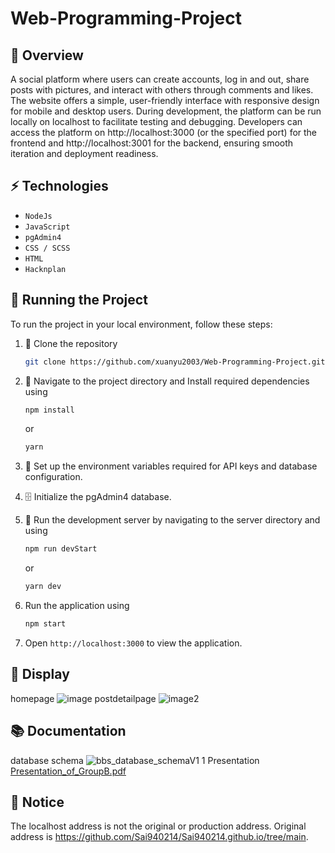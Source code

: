﻿# Web-Programming-Project
## 📖 Overview
A social platform where users can create accounts, log in and out, share posts with pictures, and interact with others through comments and likes. The website offers a simple, user-friendly interface with responsive design for mobile and desktop users.
During development, the platform can be run locally on localhost to facilitate testing and debugging. Developers can access the platform on http://localhost:3000 (or the specified port) for the frontend and http://localhost:3001 for the backend, ensuring smooth iteration and deployment readiness.
## ⚡ Technologies
- `NodeJs`
- `JavaScript`
- `pgAdmin4`
- `CSS / SCSS`
- `HTML`
- `Hacknplan`
## 🚦 Running the Project
To run the project in your local environment, follow these steps:

1. 🧬 Clone the repository
    ```sh
    git clone https://github.com/xuanyu2003/Web-Programming-Project.git
    ```
2. 📂 Navigate to the project directory and Install required dependencies using 
    ```sh
    npm install
    ```
    or 
    ```sh
    yarn
    ```
3. 🔑 Set up the environment variables required for API keys and database configuration.
4. 🗄️ Initialize the pgAdmin4 database.
5. 🚀 Run the development server by navigating to the server directory and using 
    ``` sh
    npm run devStart
    ```
    or 
    ``` sh
    yarn dev
    ```
   
6. Run the application using
    ``` sh
    npm start
    ```
7. Open `http://localhost:3000` to view the application.

## 📃 Display
homepage
![image](https://github.com/user-attachments/assets/0c073010-686d-4e7e-9062-249c790b500c)
postdetailpage
![image2](https://github.com/user-attachments/assets/d532c8cf-7d57-44ac-977f-e0dd74c4ba61)
## 📚 Documentation
database schema
![bbs_database_schemaV1 1](https://github.com/user-attachments/assets/823dc8c0-c13c-4be8-b23b-f714803e91ba)
Presentation
[Presentation_of_GroupB.pdf](https://github.com/user-attachments/files/18458707/Presentation_of_GroupB.pdf)
## 🚀 Notice 
The localhost address is not the original or production address.
Original address is https://github.com/Sai940214/Sai940214.github.io/tree/main. 
